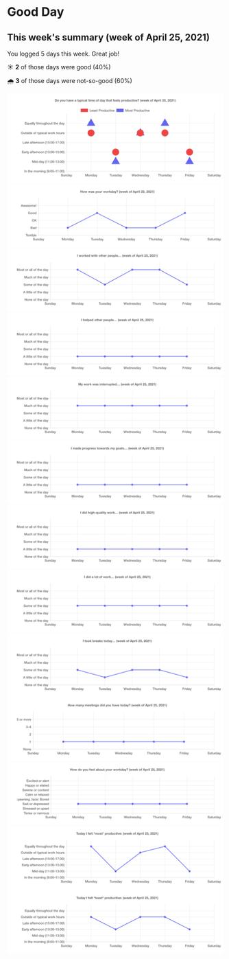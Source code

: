 
  # Good Day

  ## This week's summary (week of April 25, 2021)

  You logged 5 days this week. Great job!

  ☀️ **2** of those days were good (40%)

  🌧 **3** of those days were not-so-good (60%)

  ![Image](time-of-day.png)
![Image](timeline-0.png)
![Image](timeline-1.png)
![Image](timeline-2.png)
![Image](timeline-3.png)
![Image](timeline-4.png)
![Image](timeline-5.png)
![Image](timeline-6.png)
![Image](timeline-7.png)
![Image](timeline-8.png)
![Image](timeline-9.png)
![Image](timeline-10.png)
![Image](timeline-11.png)
  